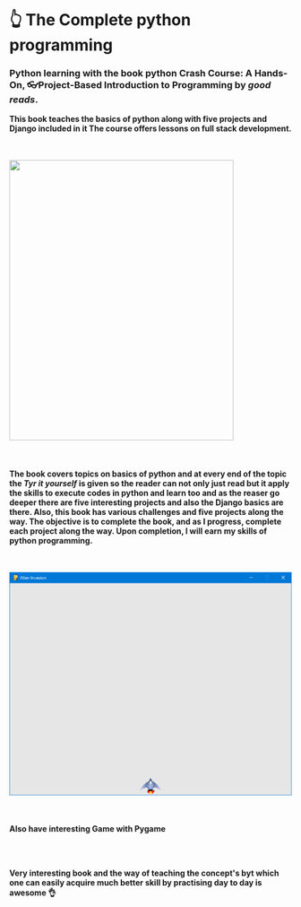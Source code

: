 <!DOCTYPE html>
<html lang="en">

<head>
    <meta charset="UTF-8">
    <meta name="viewport" content="width=device-width, initial-scale=1.0">
    <meta http-equiv="X-UA-Compatible" content="ie=edge">
    
</head>

<body>
    <h1>👆 The Complete python programming</h1>
    <h3> Python learning with the book python Crash Course: A Hands-On, 👓Project-Based Introduction to Programming by <strong><em><strong>good reads<?strong></em></strong>.</h3>
    <p>This book teaches the basics of python along with five projects and Django included in it
      The course offers lessons on full stack development. </p><br><br>
    <img src="https://images-eu.ssl-images-amazon.com/images/I/51A4cWQgMtL.jpg" alt="" width="400px" height="500px"> <br><br><br>
    <p>The book covers topics on basics of python and at every end of the topic the <strong><em>Tyr it yourself</em></strong> is given so the reader can not only just read but it apply the skills to execute codes in python and learn too and as the reaser
        go deeper there are five interesting projects and also the Django basics are there. Also, this book has various challenges and five projects along the way. The objective is to complete the book, and as I progress, complete each project along the
        way. Upon completion, I will earn my skills of python programming.
    </p><br><br><centre>
<img src="https://github.com/Psp29onetwo/python/blob/master/ship.png?raw=true"><br><br><br>
<p>Also have interesting Game with Pygame</p>
    <br><br>
    <p>Very interesting book and the way of teaching the concept's byt which one can easily acquire much better skill by practising day to day is awesome 👌 </p>

</body>

</html>
